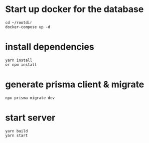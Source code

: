 
# Start up docker for the database
```
cd ~/rootdir
docker-compose up -d
```

# install dependencies
```
yarn install 
or npm install
```

# generate prisma client & migrate
```
npx prisma migrate dev
```

# start server
```
yarn build 
yarn start
```
